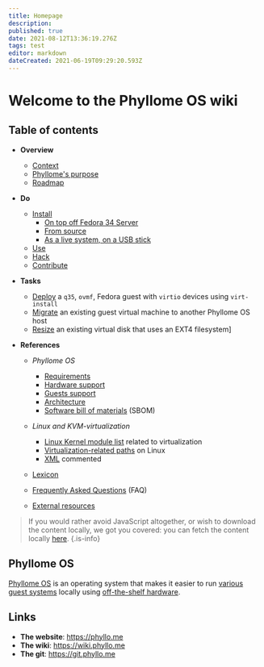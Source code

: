 ```yaml
---
title: Homepage
description: 
published: true
date: 2021-08-12T13:36:19.276Z
tags: test
editor: markdown
dateCreated: 2021-06-19T09:29:20.593Z
---
```


# Welcome to the Phyllome OS wiki

## Table of contents

* **Overview**
	* [Context](/context)
  * [Phyllome's purpose](/purpose)
  * [Roadmap](/roadmap)

* **Do**
  * [Install](/install)
  	* [On top off Fedora 34 Server](/install_on_fedora_34)
    * [From source](/install_from_source)
    * [As a live system, on a USB stick](/install_usb)
  * [Use](/use)
  * [Hack](/hack)
  * [Contribute](/members)

* **Tasks**
  * [Deploy](/deploy) a `q35`, `ovmf`, Fedora guest with `virtio` devices using `virt-install`
  * [Migrate](/migrate) an existing guest virtual machine to another Phyllome OS host
  * [Resize](/resize) an existing virtual disk that uses an EXT4 filesystem]

* **References**
  * *Phyllome OS* 
    * [Requirements](/requirements)
    * [Hardware support](/hardware_support)
    * [Guests support](/guest)
    * [Architecture](/architecture)
    * [Software bill of materials](/sbom) (SBOM)
	  
  * *Linux and KVM-virtualization*
    * [Linux Kernel module list](/kernel_modules) related to virtualization
    * [Virtualization-related paths](/linux_paths) on Linux
    * [XML](/xml) commented 
  
  * [Lexicon](/lexicon) 

  * [Frequently Asked Questions](/faq) (FAQ)

  * [External resources](/resources)

> If you would rather avoid JavaScript altogether, or wish to download the content locally, we got you covered: you can fetch the content locally [here](https://git.phyllo.me/home/wiki).
{.is-info}

## Phyllome OS

[Phyllome OS](https://phyllo.me/) is an operating system that makes it easier to run [various guest systems](guest_systems) locally using [off-the-shelf hardware](requirements).

## Links

* **The website**: https://phyllo.me
* **The wiki**: https://wiki.phyllo.me
* **The git**: https://git.phyllo.me

